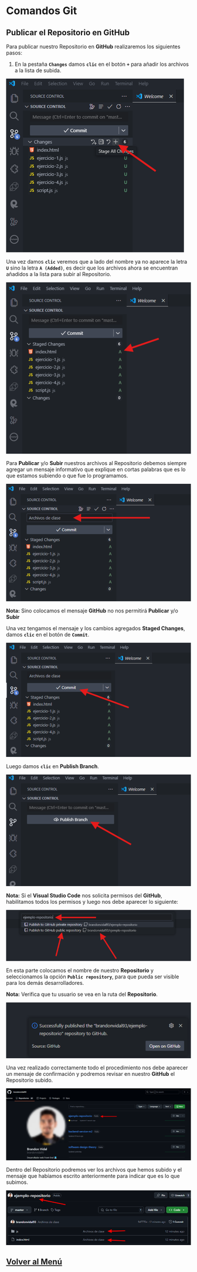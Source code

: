 # Comandos Git

## Publicar el Repositorio en GitHub

Para publicar nuestro Repositorio en **GitHub** realizaremos los siguientes pasos:

1. En la pestaña **`Changes`** damos **`clic`** en el botón **`+`** para añadir los archivos a la lista de subida.

![alt text](../../img/3/image-7.png)

Una vez damos **`clic`** veremos que a lado del nombre ya no aparece la letra **`U`** sino la letra **`A (Added)`**, es decir que los archivos ahora se encuentran añadidos a la lista para subir al Repositorio.

![alt text](../../img/3/image-8.png)

Para **Publicar** y/o **Subir** nuestros archivos al Repositorio debemos siempre agregar un mensaje informativo que explique en cortas palabras que es lo que estamos subiendo o que fue lo programamos.

![alt text](../../img/3/image-9.png)

**Nota:** Sino colocamos el mensaje **GitHub** no nos permitirá **Publicar** y/o **Subir**

Una vez tengamos el mensaje y los cambios agregados **Staged Changes**, damos **`clic`** en el botón de **`Commit`**.

![alt text](../../img/3/image-10.png)

Luego damos **`clic`** en **Publish Branch**.

![alt text](../../img/3/image-11.png)

**Nota:** Si el **Visual Studio Code** nos solicita permisos del **GitHub**, habilitamos todos los permisos y luego nos debe aparecer lo siguiente:

![alt text](../../img/3/image-12.png)

En esta parte colocamos el nombre de nuestro **Repositorio** y seleccionamos la opción **`Public repository`**, para que pueda ser visible para los demás desarrolladores.

**Nota:** Verifica que tu usuario se vea en la ruta del **Repositorio**.

![alt text](../../img/3/image-13.png)

Una vez realizado correctamente todo el procedimiento nos debe aparecer un mensaje de confirmación y podremos revisar en nuestro **GitHub** el Repositorio subido.

![alt text](../../img/3/image-14.png)

Dentro del Repositorio podremos ver los archivos que hemos subido y el mensaje que habíamos escrito anteriormente para indicar que es lo que subimos.

![alt text](../../img/3/image-15.png)

## [Volver al Menú](../../README.md)